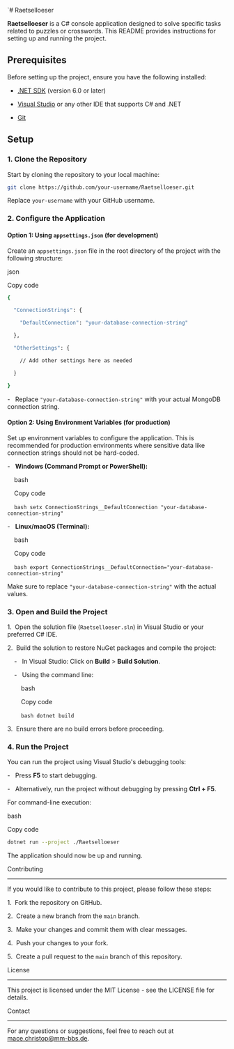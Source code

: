 `# Raetselloeser

**Raetselloeser** is a C# console application designed to solve specific tasks related to puzzles or crosswords. This README provides instructions for setting up and running the project.

## Prerequisites

Before setting up the project, ensure you have the following installed:

- [.NET SDK](https://dotnet.microsoft.com/download) (version 6.0 or later)

- [Visual Studio](https://visualstudio.microsoft.com/) or any other IDE that supports C# and .NET

- [Git](https://git-scm.com/)

## Setup

### 1. Clone the Repository

Start by cloning the repository to your local machine:

```bash
git clone https://github.com/your-username/Raetselloeser.git
```

Replace `your-username` with your GitHub username.

### 2\. Configure the Application

#### Option 1: Using `appsettings.json` (for development)

Create an `appsettings.json` file in the root directory of the project with the following structure:

json

Copy code

```bash
{

  "ConnectionStrings": {

    "DefaultConnection": "your-database-connection-string"

  },

  "OtherSettings": {

    // Add other settings here as needed

  }

}
```

-   Replace `"your-database-connection-string"` with your actual MongoDB connection string.

#### Option 2: Using Environment Variables (for production)

Set up environment variables to configure the application. This is recommended for production environments where sensitive data like connection strings should not be hard-coded.

-   **Windows (Command Prompt or PowerShell):**

    bash

    Copy code

    ```bash
    setx ConnectionStrings__DefaultConnection "your-database-connection-string"
    ```

-   **Linux/macOS (Terminal):**

    bash

    Copy code

    ```bash
    export ConnectionStrings__DefaultConnection="your-database-connection-string"
    ```

Make sure to replace `"your-database-connection-string"` with the actual values.

### 3\. Open and Build the Project

1\.  Open the solution file (`Raetselloeser.sln`) in Visual Studio or your preferred C# IDE.

2\.  Build the solution to restore NuGet packages and compile the project:

    -   In Visual Studio: Click on **Build** > **Build Solution**.

    -   Using the command line:

        bash

        Copy code

        ```bash
        dotnet build
        ```

3\.  Ensure there are no build errors before proceeding.

### 4\. Run the Project

You can run the project using Visual Studio's debugging tools:

-   Press **F5** to start debugging.

-   Alternatively, run the project without debugging by pressing **Ctrl + F5**.

For command-line execution:

bash

Copy code

```bash
dotnet run --project ./Raetselloeser
```

The application should now be up and running.

Contributing

------------

If you would like to contribute to this project, please follow these steps:

1\.  Fork the repository on GitHub.

2\.  Create a new branch from the `main` branch.

3\.  Make your changes and commit them with clear messages.

4\.  Push your changes to your fork.

5\.  Create a pull request to the `main` branch of this repository.

License

-------

This project is licensed under the MIT License - see the LICENSE file for details.

Contact

-------

For any questions or suggestions, feel free to reach out at mace.christop@mm-bbs.de.
